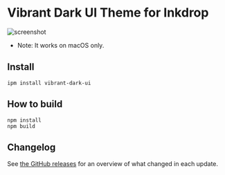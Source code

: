 # Vibrant Dark UI Theme for Inkdrop

![screenshot](https://github.com/inkdropapp/vibrant-dark-ui/blob/master/img/screenshot.png?raw=true)

- Note: It works on macOS only.

## Install

```
ipm install vibrant-dark-ui
```

## How to build

```
npm install
npm build
```

## Changelog

See [the GitHub releases](https://github.com/inkdropapp/vibrant-dark-ui/releases) for an overview of what changed in each update.
